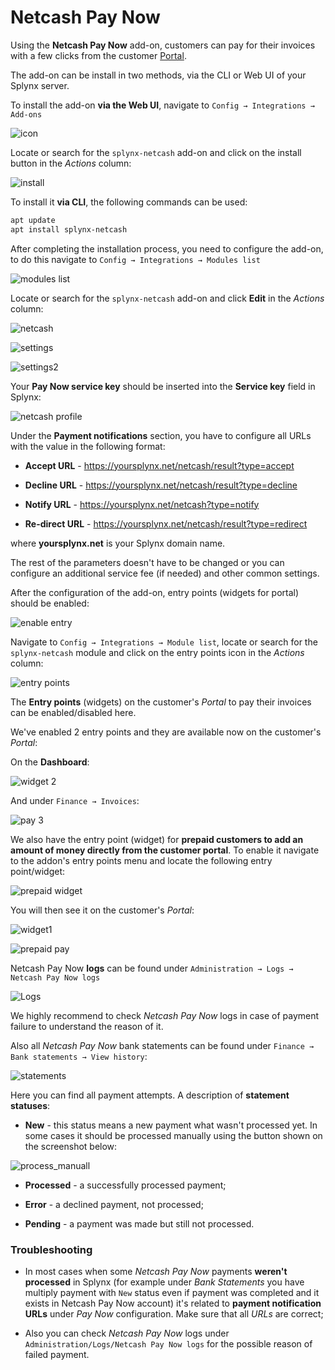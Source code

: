 Netcash Pay Now
====================

Using the **Netcash Pay Now** add-on, customers can pay for their invoices with a few clicks from the customer [Portal](customer_portal/customer_portal.md).

The add-on can be install in two methods, via the CLI or Web UI of your Splynx server.

To install the add-on **via the Web UI**, navigate to `Config → Integrations → Add-ons`

![icon](icon.png)

Locate or search for the `splynx-netcash` add-on and click on the install button in the *Actions* column:

![install](install.png)

To install it **via CLI**, the following commands can be used:

```bash
apt update
apt install splynx-netcash
```

After completing the installation process, you need to configure the add-on, to do this navigate to `Config → Integrations → Modules list`

![modules list](icon_modules.png)

Locate or search for the `splynx-netcash` add-on and click **Edit** in the *Actions* column:

![netcash](edit_module.png)

![settings](settings_1.png)

![settings2](settings_2.png)

Your **Pay Now service key** should be inserted into the **Service key** field in Splynx:

![netcash profile](netcash_profile.png)

Under the **Payment notifications** section, you have to configure all URLs with the value in the following format:

* **Accept URL** - https://yoursplynx.net/netcash/result?type=accept

* **Decline URL** - https://yoursplynx.net/netcash/result?type=decline

* **Notify URL** - https://yoursplynx.net/netcash?type=notify

* **Re-direct URL** - https://yoursplynx.net/netcash/result?type=redirect

where **yoursplynx.net** is your Splynx domain name.

The rest of the parameters doesn't have to be changed or you can configure an additional service fee (if needed) and other common settings.

After the configuration of the add-on, entry points (widgets for portal) should be enabled:

![enable entry](enable_entry.png)

Navigate to `Config → Integrations → Module list`, locate or search for the `splynx-netcash` module and click on the entry points icon in the *Actions* column:

![entry points](edit_entry_points.png)

The **Entry points** (widgets) on the customer's *Portal* to pay their invoices can be enabled/disabled here.

We've enabled 2 entry points and they are available now on the customer's *Portal*:

On the **Dashboard**:

![widget 2](widget_2.png)

And under `Finance → Invoices`:

![pay 3](widget_3.png)

We also have the entry point (widget) for **prepaid customers to add an amount of money directly from the customer portal**. To enable it navigate to the addon's entry points menu and locate the following entry point/widget:

![prepaid widget](prepaid_widget.png)

You will then see it on the customer's *Portal*:

![widget1](widget_1.png)

![prepaid pay](pay_widget_1.png)

Netcash Pay Now **logs** can be found under `Administration → Logs → Netcash Pay Now logs`

![Logs](logs.png)

We highly recommend to check *Netcash Pay Now* logs in case of payment failure to understand the reason of it.

Also all *Netcash Pay Now* bank statements can be found under `Finance → Bank statements → View history`:

![statements](statements.png)

Here you can find all payment attempts. A description of **statement statuses**:


- **New** - this status means a new payment what wasn't processed yet. In some cases it should be processed manually using the button shown on the screenshot below:

![process_manuall](process_manually.png)

- **Processed** - a successfully processed payment;

- **Error** - a declined payment, not processed;

- **Pending** - a payment was made but still not processed.

### Troubleshooting

- In most cases when some *Netcash Pay Now* payments **weren't processed** in Splynx (for example under *Bank Statements* you have multiply payment with `New` status even if payment was completed and it exists in Netcash Pay Now account) it's related to **payment notification URLs** under *Pay Now* configuration. Make sure that all *URLs* are correct;

- Also you can check *Netcash Pay Now* logs under `Administration/Logs/Netcash Pay Now logs` for the possible reason of failed payment.

